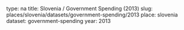 type: na
title: Slovenia / Government Spending (2013)
slug: places/slovenia/datasets/government-spending/2013
place: slovenia
dataset: government-spending
year: 2013
